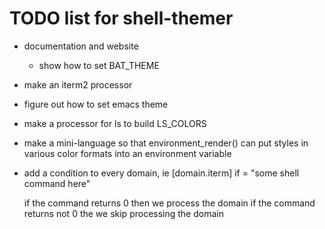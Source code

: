 # TODO list for shell-themer

- documentation and website
  - show how to set BAT_THEME
- make an iterm2 processor
- figure out how to set emacs theme
- make a processor for ls to build LS_COLORS
- make a mini-language so that environment_render() can put styles
  in various color formats into an environment variable
- add a condition to every domain, ie
  [domain.iterm]
  if = "some shell command here"

  if the command returns 0 then we process the domain
  if the command returns not 0 the we skip processing the domain
